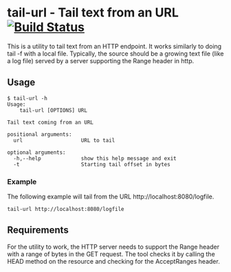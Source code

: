 # tail-url - Tail text from an URL [![Build Status](https://travis-ci.org/bn3t/tail-url.svg?branch=master)](https://travis-ci.org/bn3t/tail-url)

This is a utility to tail text from an HTTP endpoint. It works similarly to doing tail -f with a local file. Typically, the source should be a growing text file (like a log file) served by a server supporting the Range header in http.

## Usage

```
$ tail-url -h
Usage:
    tail-url [OPTIONS] URL

Tail text coming from an URL

positional arguments:
  url                   URL to tail

optional arguments:
  -h,--help             show this help message and exit
  -t                    Starting tail offset in bytes
```

### Example

The following example will tail from the URL http://localhost:8080/logfile.

```
tail-url http://localhost:8080/logfile
```

## Requirements

For the utility to work, the HTTP server needs to support the Range header with a range of bytes in the GET request. The tool checks it by calling the HEAD method on the resource and checking for the AcceptRanges header.
